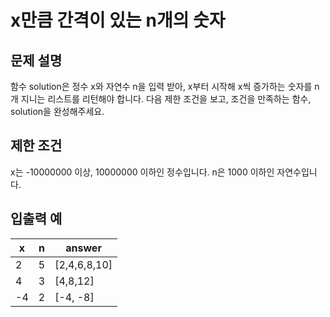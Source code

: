 # x만큼 간격이 있는 n개의 숫자

## 문제 설명

함수 solution은 정수 x와 자연수 n을 입력 받아, x부터 시작해 x씩 증가하는 숫자를 n개 지니는 리스트를 리턴해야 합니다. 다음 제한 조건을 보고, 조건을 만족하는 함수, solution을 완성해주세요.


## 제한 조건

x는 -10000000 이상, 10000000 이하인 정수입니다.
n은 1000 이하인 자연수입니다.


## 입출력 예

|x|n|answer|
|--|--|----------|
|2|5|[2,4,6,8,10]|
|4|3|[4,8,12]|
|-4|2|[-4, -8]|